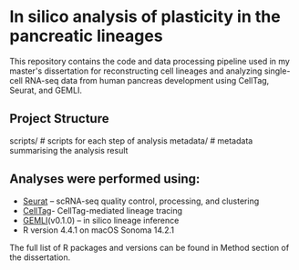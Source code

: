 # In silico analysis of plasticity in the pancreatic lineages

This repository contains the code and data processing pipeline used in my master's dissertation for reconstructing cell lineages and analyzing single-cell RNA-seq data from human pancreas development using CellTag, Seurat, and GEMLI.

## Project Structure
scripts/ # scripts for each step of analysis
metadata/ # metadata summarising the analysis result

## Analyses were performed using:

- [Seurat](https://github.com/satijalab/seurat) – scRNA-seq quality control, processing, and clustering
- [CellTag](https://github.com/morris-lab/BiddyetalWorkflow.git)- CellTag-mediated lineage tracing
- [GEMLI](https://github.com/UPSUTER/GEMLI)(v0.1.0) – in silico lineage inference  
- R version 4.4.1 on macOS Sonoma 14.2.1

The full list of R packages and versions can be found in Method section of the dissertation.
